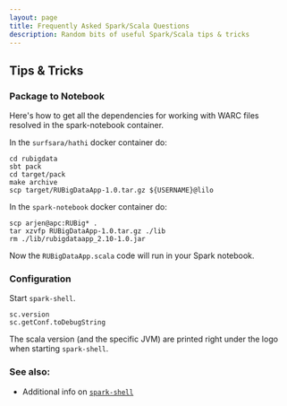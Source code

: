```yaml
---
layout: page
title: Frequently Asked Spark/Scala Questions
description: Random bits of useful Spark/Scala tips & tricks
---
```


## Tips & Tricks

### Package to Notebook

Here's how to get all the dependencies for working with WARC files resolved in the spark-notebook container.

In the `surfsara/hathi` docker container do:

```
cd rubigdata
sbt pack
cd target/pack
make archive
scp target/RUBigDataApp-1.0.tar.gz ${USERNAME}@lilo
```

In the `spark-notebook` docker container do:

```
scp arjen@apc:RUBig* .
tar xzvfp RUBigDataApp-1.0.tar.gz ./lib
rm ./lib/rubigdataapp_2.10-1.0.jar
```

Now the `RUBigDataApp.scala` code will run in your Spark notebook.

### Configuration

Start `spark-shell`.

```
sc.version
sc.getConf.toDebugString
```

The scala version (and the specific JVM) are printed right under the logo when starting `spark-shell`.

### See also:

* Additional info on [`spark-shell`](https://jaceklaskowski.gitbooks.io/mastering-apache-spark/content/spark-shell.html)


